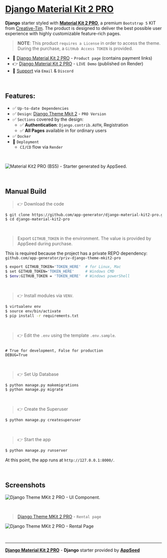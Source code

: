 # **[Django Material Kit 2 PRO](https://appseed.us/product/material-kit2-pro/django/)**

**Django** starter styled with **[Material Kit 2 PRO](https://appseed.us/product/material-kit2-pro/django/)**, a premium `Bootstrap 5` KIT from [Creative-Tim](https://bit.ly/3fKQZaL).
The product is designed to deliver the best possible user experience with highly customizable feature-rich pages. 

> **NOTE**: This product `requires a License` in order to access the theme. During the purchase, a `GitHub Access TOKEN` is provided. 

- 🛒 [Django Material Kit 2 PRO](https://appseed.us/product/material-kit2-pro/django/) - `Product page` (contains payment links)
- 👉 [Django Material Kit 2 PRO](https://django-mkit2-pro.onrender.com/) - `LIVE Demo` (published on Render)
- 🚀 [Support](https://appseed.us/support/) via `Email` & `Discord`

<br /> 

## Features: 

- ✅ `Up-to-date Dependencies`
- ✅ `Design`: [Django Theme Mkit 2](https://github.com/app-generator/django-theme-mkit2-pro) - `PRO Version`
- ✅ `Sections` covered by the design:
  - ✅ **Authentication**: `Django.contrib.AUTH`, Registration
  - ✅ **All Pages** available in for ordinary users 
- ✅ `Docker`
- 🚀 `Deployment` 
  - `CI/CD` flow via `Render`

<br />

![Material Kit2 PRO (BS5) - Starter generated by AppSeed.](https://user-images.githubusercontent.com/51070104/173217499-a443fd60-2564-42f3-8bb6-4a498823f670.png)

<br />

## Manual Build 

> 👉 Download the code  

```bash
$ git clone https://github.com/app-generator/django-material-kit2-pro.git
$ cd django-material-kit2-pro
```

<br />

> Export `GITHUB_TOKEN` in the environment. The value is provided by AppSeed during purchase. 

This is required because the project has a private REPO dependency: `github.com/app-generator/priv-django-theme-mkit2-pro`

```bash
$ export GITHUB_TOKEN='TOKEN_HERE'  # for Linux, Mac
$ set GITHUB_TOKEN='TOKEN_HERE'     # Windows CMD
$ $env:GITHUB_TOKEN = 'TOKEN_HERE'  # Windows powerShell 
```

<br />

> 👉 Install modules via `VENV`.


```bash
$ virtualenv env
$ source env/bin/activate
$ pip install -r requirements.txt
```

<br />

> 👉 Edit the `.env` using the template `.env.sample`. 

```env

# True for development, False for production
DEBUG=True

```

<br />

> 👉 Set Up Database

```bash
$ python manage.py makemigrations
$ python manage.py migrate
```

<br />

> 👉 Create the Superuser

```bash
$ python manage.py createsuperuser
```

<br />

> 👉 Start the app

```bash
$ python manage.py runserver
```

At this point, the app runs at `http://127.0.0.1:8000/`. 

<br />

## Screenshots

![Django Theme MKit 2 PRO - UI Component.](https://user-images.githubusercontent.com/51070104/212049122-e98794ef-7487-492b-919b-32118145fd34.png)

<br />

> [Django Theme MKit 2 PRO](https://appseed.us/product/material-kit2-pro/django/) - `Rental page`

![Django Theme MKit 2 PRO - Rental Page](https://user-images.githubusercontent.com/51070104/212049863-b33f921b-1e7f-4f96-a675-14f649aa46eb.png) 

<br />

---
**[Django Material Kit 2 PRO](https://appseed.us/product/material-kit2-pro/django/)** - **Django** starter provided by **[AppSeed](https://appseed.us/)**
